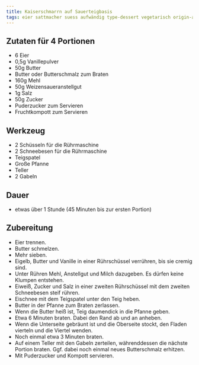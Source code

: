 ```yaml
---
title: Kaiserschmarrn auf Sauerteigbasis
tags: eier sattmacher suess aufwändig type-dessert vegetarisch origin-austria
---
```

## Zutaten für 4 Portionen
* 6 Eier
* 0,5g Vanillepulver
* 50g Butter
* Butter oder Butterschmalz zum Braten
* 160g Mehl
* 50g Weizensaueranstellgut
* 1g Salz
* 50g Zucker
* Puderzucker zum Servieren
* Fruchtkompott zum Servieren

## Werkzeug
* 2 Schüsseln für die Rührmaschine
* 2 Schneebesen für die Rührmaschine
* Teigspatel
* Große Pfanne
* Teller
* 2 Gabeln
  
## Dauer
* etwas über 1 Stunde (45 Minuten bis zur ersten Portion)

## Zubereitung
* Eier trennen.
* Butter schmelzen.
* Mehr sieben.
* Eigelb, Butter und Vanille in einer Rührschüssel verrühren, bis sie cremig sind.
* Unter Rühren Mehl, Anstellgut und Milch dazugeben. Es dürfen keine Klumpen entstehen.
* Eiweiß, Zucker und Salz in einer zweiten Rührschüssel mit dem zweiten Schneebesen steif rühren.
* Eischnee mit dem Teigspatel unter den Teig heben.
* Butter in der Pfanne zum Braten zerlassen.
* Wenn die Butter heiß ist, Teig daumendick in die Pfanne geben.
* Etwa 6 Minuten braten. Dabei den Rand ab und an anheben.
* Wenn die Unterseite gebräunt ist und die Oberseite stockt, den Fladen vierteln und die Viertel wenden.
* Noch einmal etwa 3 Minuten braten.
* Auf einem Teller mit den Gabeln zerteilen, währenddessen die nächste Portion braten. Ggf. dabei noch einmal neues Butterschmalz erhitzen.
* Mit Puderzucker und Kompott servieren.